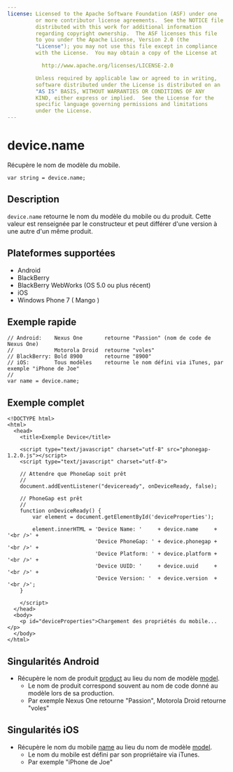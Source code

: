 ```yaml
---
license: Licensed to the Apache Software Foundation (ASF) under one
         or more contributor license agreements.  See the NOTICE file
         distributed with this work for additional information
         regarding copyright ownership.  The ASF licenses this file
         to you under the Apache License, Version 2.0 (the
         "License"); you may not use this file except in compliance
         with the License.  You may obtain a copy of the License at

           http://www.apache.org/licenses/LICENSE-2.0

         Unless required by applicable law or agreed to in writing,
         software distributed under the License is distributed on an
         "AS IS" BASIS, WITHOUT WARRANTIES OR CONDITIONS OF ANY
         KIND, either express or implied.  See the License for the
         specific language governing permissions and limitations
         under the License.
---
```


device.name
===========

Récupère le nom de modèle du mobile.

    var string = device.name;
    
Description
-----------

`device.name` retourne le nom du modèle du mobile ou du produit. Cette valeur est renseignée par le constructeur et peut différer d'une version à une autre d'un même produit.

Plateformes supportées
----------------------

- Android
- BlackBerry
- BlackBerry WebWorks (OS 5.0 ou plus récent)
- iOS
- Windows Phone 7 ( Mango )

Exemple rapide
--------------

    // Android:    Nexus One       retourne "Passion" (nom de code de Nexus One)
    //             Motorola Droid  retourne "voles"
    // BlackBerry: Bold 8900       retourne "8900"
    // iOS:        Tous modèles    retourne le nom défini via iTunes, par exemple "iPhone de Joe"
    //
    var name = device.name;

Exemple complet
---------------

    <!DOCTYPE html>
    <html>
      <head>
        <title>Exemple Device</title>

        <script type="text/javascript" charset="utf-8" src="phonegap-1.2.0.js"></script>
        <script type="text/javascript" charset="utf-8">

        // Attendre que PhoneGap soit prêt
        //
        document.addEventListener("deviceready", onDeviceReady, false);

        // PhoneGap est prêt
        //
        function onDeviceReady() {
            var element = document.getElementById('deviceProperties');
    
            element.innerHTML = 'Device Name: '     + device.name     + '<br />' + 
                                'Device PhoneGap: ' + device.phonegap + '<br />' + 
                                'Device Platform: ' + device.platform + '<br />' + 
                                'Device UUID: '     + device.uuid     + '<br />' + 
                                'Device Version: '  + device.version  + '<br />';
        }

        </script>
      </head>
      <body>
        <p id="deviceProperties">Chargement des propriétés du mobile...</p>
      </body>
    </html>


Singularités Android
--------------------

- Récupère le nom de produit [product](http://developer.android.com/reference/android/os/Build.html#PRODUCT) au lieu du nom de modèle [model](http://developer.android.com/reference/android/os/Build.html#MODEL).
    - Le nom de produit correspond souvent au nom de code donné au modèle lors de sa production.
    - Par exemple Nexus One retourne "Passion", Motorola Droid retourne "voles"

Singularités iOS
----------------

- Récupère le nom du mobile [name](http://developer.apple.com/library/ios/#documentation/uikit/reference/UIDevice_Class/Reference/UIDevice.html#//apple_ref/doc/uid/TP40006902-CH3-SW13) au lieu du nom de modèle [model](http://developer.apple.com/library/ios/#documentation/uikit/reference/UIDevice_Class/Reference/UIDevice.html#//apple_ref/doc/uid/TP40006902-CH3-SW1).
    - Le nom du mobile est défini par son propriétaire via iTunes.
    - Par exemple "iPhone de Joe"